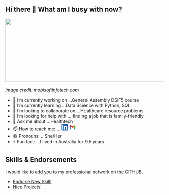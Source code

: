 ## Hi there 👋 What am I busy with now? 

<a href='https://mobisoftinfotech.com/resources/blog/data-science-in-healthcare-use-cases/'><img src="https://mobisoftinfotech.com/resources/wp-content/uploads/2019/03/benefits-data-science-healthcare-blog.png" width='1000' height='200'/></a><figcaption><i>image credit: mobisoftinfotech.com</i></figcaption>

- 🔭 I’m currently working on ...General Assembly DSIF5 course
- 🌱 I’m currently learning ...Data Science with Python, SQL
- 👯 I’m looking to collaborate on ...Healthcare resource problems
- 🤔 I’m looking for help with ... finding a job that is family-friendly
- 💬 Ask me about ...Healthtech
- 📫 How to reach me: ...
<a href='https://www.linkedin.com/in/yxmauw/'><img align='auto' src='https://github.com/yxmauw/yxmauw/blob/main/logos/linkedin_logo.png' alt='icon | LinkedIn' width='21px'/></a> 
<a href='mailto:jewelbelle@gmail.com?subject=Love%20Your%20GitHub!'><img align='auto' src='https://github.com/yxmauw/yxmauw/blob/main/logos/gmail_logo.png' alt='icon | Gmail' width='21px'/></a>
- 😄 Pronouns: ...She/Her
- ⚡ Fun fact: ...I lived in Australia for 9.5 years

## Skills & Endorsements
I would like to add you to my professional network on the GITHUB.

* [Endorse New Skill!](https://github.com/yxmauw/yxmauw/issues/new?assignees=&labels=&template=endorsement-template.md&title=Endorse%3A+SKILL_HERE)
* [Nice Projects!](https://github.com/yxmauw/yxmauw/issues/new?assignees=&labels=&template=endorse--nice-projects-.md&title=%23%23+Project%2Fs+title+%23%23)

<foreignObject>
  <style>
    typewriter h1 {
    overflow: hidden; /* Ensures the content is not revealed until the animation */
    border-right: .15em solid orange; /* The typwriter cursor */
    white-space: nowrap; /* Keeps the content on a single line */
    margin: 0 auto; /* Gives that scrolling effect as the typing happens */
    letter-spacing: .15em; /* Adjust as needed */
    animation: 
    typing 3.5s steps(40, end),
    blink-caret .75s step-end infinite;
    }

    /* The typing effect */
    @keyframes typing {
    from { width: 0 }
    to { width: 100% }
    }

    /* The typewriter cursor effect */
    @keyframes blink-caret {
    from, to { border-color: transparent }
    50% { border-color: orange; }
    } 
  </style>
 </foreignObject>

